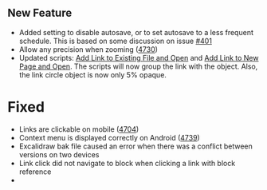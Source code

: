 ## New Feature
- Added setting to disable autosave, or to set autosave to a less frequent schedule. This is based on some discussion on issue [#401](https://github.com/zsviczian/obsidian-excalidraw-plugin/issues/401)
- Allow any precision when zooming ([4730](https://github.com/excalidraw/excalidraw/pull/4730))
- Updated scripts: [Add Link to Existing File and Open](https://github.com/zsviczian/obsidian-excalidraw-plugin/blob/master/ea-scripts/Add%20Link%20to%20Existing%20File%20and%20Open.md) and [Add Link to New Page and Open](https://github.com/zsviczian/obsidian-excalidraw-plugin/blob/master/ea-scripts/Add%20Link%20to%20New%20Page%20and%20Open.md). The scripts will now group the link with the object. Also, the link circle object is now only 5% opaque.

# Fixed
- Links are clickable on mobile ([4704](https://github.com/excalidraw/excalidraw/issues/4704))
- Context menu is displayed correctly on Android ([4739](https://github.com/excalidraw/excalidraw/issues/4739))
- Excalidraw bak file caused an error when there was a conflict between versions on two devices
- Link click did not navigate to block when clicking a link with block reference
- 
